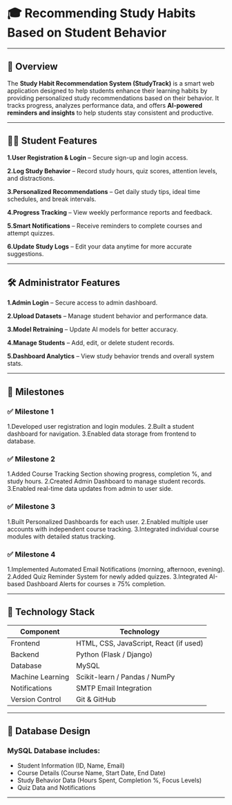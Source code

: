 # 🎓 Recommending Study Habits Based on Student Behavior

---

## 📘 Overview

The **Study Habit Recommendation System (StudyTrack)** is a smart web application designed to help students enhance their learning habits by providing personalized study recommendations based on their behavior.
It tracks progress, analyzes performance data, and offers **AI-powered reminders and insights** to help students stay consistent and productive.

---
## 👩‍🎓 Student Features

**1.User Registration & Login** – Secure sign-up and login access.

**2.Log Study Behavior** – Record study hours, quiz scores, attention levels, and distractions.

**3.Personalized Recommendations** – Get daily study tips, ideal time schedules, and break intervals.

**4.Progress Tracking** – View weekly performance reports and feedback.

**5.Smart Notifications** – Receive reminders to complete courses and attempt quizzes.

**6.Update Study Logs** – Edit your data anytime for more accurate suggestions.

---
## 🛠 Administrator Features

**1.Admin Login** – Secure access to admin dashboard.

**2.Upload Datasets** – Manage student behavior and performance data.

**3.Model Retraining** – Update AI models for better accuracy.

**4.Manage Students** – Add, edit, or delete student records.

**5.Dashboard Analytics** – View study behavior trends and overall system stats.

---
## 🧩 Milestones

### ✅ Milestone 1

1.Developed user registration and login modules.
2.Built a student dashboard for navigation.
3.Enabled data storage from frontend to database.

### ✅ Milestone 2

1.Added Course Tracking Section showing progress, completion %, and study hours.
2.Created Admin Dashboard to manage student records.
3.Enabled real-time data updates from admin to user side.

### ✅ Milestone 3

1.Built Personalized Dashboards for each user.
2.Enabled multiple user accounts with independent course tracking.
3.Integrated individual course modules with detailed status tracking.

### ✅ Milestone 4

1.Implemented Automated Email Notifications (morning, afternoon, evening).
2.Added Quiz Reminder System for newly added quizzes.
3.Integrated AI-based Dashboard Alerts for courses ≥ 75% completion.

---
## 🧠 Technology Stack

| Component        | Technology                             |
| ---------------- | -------------------------------------- |
| Frontend         | HTML, CSS, JavaScript, React (if used) |
| Backend          | Python (Flask / Django)                |
| Database         | MySQL                                  |
| Machine Learning | Scikit-learn / Pandas / NumPy          |
| Notifications    | SMTP Email Integration                 |
| Version Control  | Git & GitHub                           |

---
## 💾 Database Design

### MySQL Database includes:

- Student Information (ID, Name, Email)
- Course Details (Course Name, Start Date, End Date)
- Study Behavior Data (Hours Spent, Completion %, Focus Levels)
- Quiz Data and Notifications

---


























